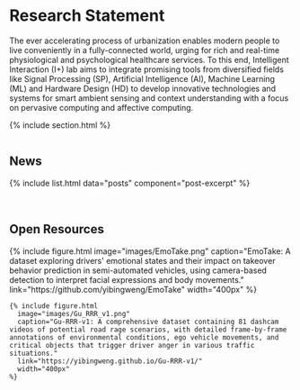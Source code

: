 ---
---

# Research Statement

The ever accelerating process of urbanization enables modern people to live conveniently in a fully-connected world, urging for rich and real-time physiological and psychological healthcare services. To this end, Intelligent Interaction (I+) lab aims to integrate promising tools from diversified fields like Signal Processing (SP), Artificial Intelligence (AI), Machine Learning (ML) and Hardware Design (HD) to develop innovative technologies and systems for smart ambient sensing and context understanding with a focus on pervasive computing and affective computing.


{% include section.html %}

<div class="row">
  <div class="column left-column">
    <h2>News</h2>
    {% include list.html data="posts" component="post-excerpt" %}
  </div>
  
  <div class="column right-column">
    <h2>Open Resources</h2>
    {% include figure.html
      image="images/EmoTake.png"
      caption="EmoTake: A dataset exploring drivers' emotional states and their impact on takeover behavior prediction in semi-automated vehicles, using camera-based detection to interpret facial expressions and body movements."
      link="https://github.com/yibingweng/EmoTake"
      width="400px"
    %}
    
    {% include figure.html
      image="images/Gu_RRR_v1.png"
      caption="Gu-RRR-v1: A comprehensive dataset containing 81 dashcam videos of potential road rage scenarios, with detailed frame-by-frame annotations of environmental conditions, ego vehicle movements, and critical objects that trigger driver anger in various traffic situations."
      link="https://yibingweng.github.io/Gu-RRR-v1/"
      width="400px"
    %}
  </div>
</div>

<style>
  .row {
    display: flex;
    flex-wrap: wrap;
    gap: 2rem;
  }
  
  .column {
    flex: 1;
    min-width: 300px;
  }
  
  .left-column {
    flex-basis: 55%;
  }
  
  .right-column {
    flex-basis: 35%;
  }
  
  /* Improved mobile responsiveness */
  @media (max-width: 768px) {
    .row {
      flex-direction: column;
    }
    
    .column {
      width: 100%;
    }
    
    /* Ensure News content is fully visible on mobile */
    .left-column {
      overflow: visible;
      width: 100%;
      margin-bottom: 2rem;
    }
    
    /* Fix text wrapping for post excerpts on mobile */
    .post-excerpt {
      width: 100%;
      word-wrap: break-word;
      overflow-wrap: break-word;
      white-space: normal;
      display: block;
    }
    
    /* Adjust figure display on mobile */
    figure {
      max-width: 100%;
    }
    
    figure img {
      max-width: 100%;
      height: auto;
    }
  }
</style>
